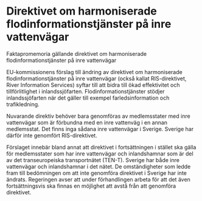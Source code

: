 # Direktivet om harmoniserade flodinformationstjänster på inre vattenvägar

Faktapromemoria gällande direktivet om harmoniserade flodinformationstjänster på inre vattenvägar

EU\-kommissionens förslag till ändring av direktivet om harmoniserade
flodinformationstjänster på inre vattenvägar (också kallat RIS\-direktivet,
River Information Services) syftar till att bidra till ökad effektivitet och
tillförlitlighet i inlandssjöfarten. Flodinformationstjänster stödjer
inlandssjöfarten när det gäller till exempel farledsinformation och trafikledning.

Nuvarande direktiv behöver bara genomföras av medlemsstater med inre
vattenvägar som är förbundna med en inre vattenväg i en annan medlemsstat. Det finns inga sådana inre vattenvägar i Sverige. Sverige har därför inte genomfört RIS\-direktivet.

Förslaget innebär bland annat att direktivet i fortsättningen i stället ska gälla
för medlemsstater som har inre vattenvägar och inlandshamnar som är del av det transeuropeiska transportnätet (TEN\-T). Sverige har både inre
vattenvägar och inlandshamnar i det nätet. De omständigheter som ledde
fram till bedömningen om att inte genomföra direktivet i Sverige har inte
ändrats. Regeringen avser att under förhandlingen arbeta för att det även
fortsättningsvis ska finnas en möjlighet att avstå från att genomföra
direktivet.
